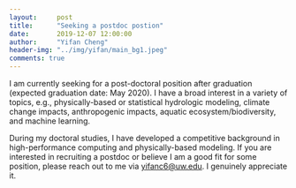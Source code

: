 ```yaml
---
layout:     post
title:      "Seeking a postdoc postion"
date:       2019-12-07 12:00:00
author:     "Yifan Cheng"
header-img: "../img/yifan/main_bg1.jpeg"
comments: true
---
```


I am currently seeking for a post-doctoral position after graduation (expected graduation date: May 2020). I have a broad interest in a variety of topics, e.g.,  physically-based or statistical hydrologic modeling, climate change impacts, anthropogenic impacts, aquatic ecosystem/biodiversity, and machine learning. 

During my doctoral studies, I have developed a competitive background in high-performance computing and physically-based modeling. If you are interested in recruiting a postdoc or believe I am a good fit for some position, please reach out to me via [yifanc6@uw.edu](mailto:yifanc6@uw.edu). I genuinely appreciate it.

